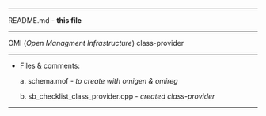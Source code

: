 ***
README.md - **this file**
***
OMI (*Open Managment Infrastructure*) class-provider
***
+ Files & comments:

  a. schema.mof - *to create with omigen & omireg*

  b. sb_checklist_class_provider.cpp - *created class-provider*

***
